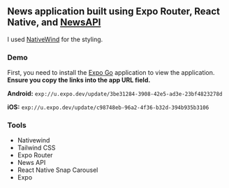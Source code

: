 ## News application built using Expo Router, React Native, and [NewsAPI](https://newsapi.org)

I used [NativeWind](https://www.nativewind.dev/v4/getting-started/expo-router) for the styling.


### Demo
First, you need to install the [Expo Go](https://expo.dev/client) application to view the application.
**Ensure you copy the links into the app URL field.**

**Android:** `exp://u.expo.dev/update/3be31284-3908-42e5-ad3e-23bf4823278d`

**iOS:** `exp://u.expo.dev/update/c98748eb-96a2-4f36-b32d-394b935b3106`

### Tools
- Nativewind
- Tailwind CSS
- Expo Router
- News API
- React Native Snap Carousel
- Expo

